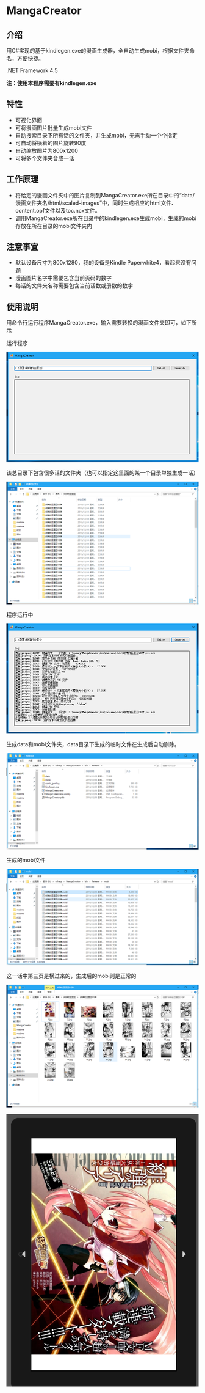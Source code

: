 # MangaCreator

## 介绍

用C#实现的基于kindlegen.exe的漫画生成器，全自动生成mobi，根据文件夹命名，方便快捷。

.NET Framework 4.5

**注：使用本程序需要有kindlegen.exe**

## 特性

- 可视化界面
- 可将漫画图片批量生成mobi文件
- 自动搜索目录下所有话的文件夹，并生成mobi，无需手动一个个指定
- 可自动将横着的图片旋转90度
- 自动缩放图片为800x1200
- 可将多个文件夹合成一话

## 工作原理

- 将给定的漫画文件夹中的图片复制到MangaCreator.exe所在目录中的“data/漫画文件夹名/html/scaled-images”中，同时生成相应的html文件、content.opf文件以及toc.ncx文件。
- 调用MangaCreator.exe所在目录中的kindlegen.exe生成mobi，生成的mobi存放在所在目录的mobi文件夹内

## 注意事宜

- 默认设备尺寸为800x1280，我的设备是Kindle Paperwhite4，看起来没有问题
- 漫画图片名字中需要包含当前页码的数字
- 每话的文件夹名称需要包含当前话数或册数的数字

## 使用说明

用命令行运行程序MangaCreator.exe，输入需要转换的漫画文件夹即可，如下所示

运行程序

![1.png](images/1.png)


该总目录下包含很多话的文件夹（也可以指定这里面的某一个目录单独生成一话）

![2.png](images/2.png)

程序运行中

![3.png](images/3.png)


生成data和mobi文件夹，data目录下生成的临时文件在生成后自动删除。

![4.png](images/4.png)

生成的mobi文件

![5.png](images/5.png)

这一话中第三页是横过来的，生成后的mobi则是正常的

![6.png](images/6.png)

![7.png](images/7.png)